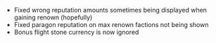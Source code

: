 - Fixed wrong reputation amounts sometimes being displayed when gaining renown (hopefully)
- Fixed paragon reputation on max renown factions not being shown
- Bonus flight stone currency is now ignored
